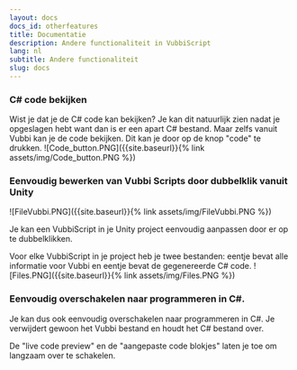 ```yaml
---
layout: docs
docs_id: otherfeatures
title: Documentatie
description: Andere functionaliteit in VubbiScript
lang: nl
subtitle: Andere functionaliteit
slug: docs
---
```


### C# code bekijken

Wist je dat je de C# code kan bekijken?
Je kan dit natuurlijk zien nadat je opgeslagen hebt want dan is er een apart C# bestand.
Maar zelfs vanuit Vubbi kan je de code bekijken. Dit kan je door op de knop "code" te drukken.
![Code_button.PNG]({{site.baseurl}}{% link assets/img/Code_button.PNG %})


### Eenvoudig bewerken van Vubbi Scripts door dubbelklik vanuit Unity


![FileVubbi.PNG]({{site.baseurl}}{% link assets/img/FileVubbi.PNG %})

Je kan een VubbiScript in je Unity project eenvoudig aanpassen door er op te dubbelklikken.



Voor elke VubbiScript in je project heb je twee bestanden: eentje bevat alle informatie voor Vubbi en eentje bevat de gegenereerde C# code.
![Files.PNG]({{site.baseurl}}{% link assets/img/Files.PNG %})


### Eenvoudig overschakelen naar programmeren in C#.


Je kan dus ook eenvoudig overschakelen naar programmeren in C#. Je verwijdert gewoon het Vubbi bestand en houdt het C# bestand over.

De "live code preview" en de "aangepaste code blokjes" laten je toe om langzaam over te schakelen.